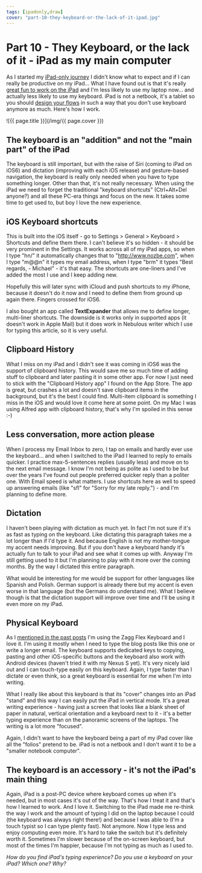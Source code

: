 ```yaml
---
tags: [ipadonly,draw]
cover: "part-10-they-keyboard-or-the-lack-of-it-ipad.jpg"
---
```


# Part 10 - They Keyboard, or the lack of it - iPad as my main computer

As I started my [iPad-only journey](http://michaelnozbe.com/ipad-as-my-main-computer-prologue) I didn't know what to expect and if I can really be productive on my iPad... What I have found out is that it's really [great fun to work on the iPad](http://michaelnozbe.com/part-6-portability-and-fun-ipad-as-my-main-co) and I'm less likely to use my laptop now... and actually less likely to use my keyboard. iPad is not a netbook, it's a tablet so you should [design your flows](http://michaelnozbe.com/part-3-designing-flows-ipad-as-my-main-comput) in such a way that you don't use keyboard anymore as much. Here's how I work.  


<!--More-->

![{{ page.title }}](/img/{{ page.cover }})

  


## The keyboard is an "addition" and not the "main part" of the iPad

The keyboard is still important, but with the raise of Siri (coming to iPad on iOS6) and dictation (improving with each iOS release) and gesture-based navigation, the keyboard is really only needed when you have to type something longer. Other than that, it's not really necessary. When using the iPad we need to forget the traditional "keyboard shortcuts" (Ctrl+Alt+Del anyone?) and all these PC-era things and focus on the new. It takes some time to get used to, but boy I love the new experience.

## iOS Keyboard shortcuts

This is built into the iOS itself - go to Settings > General > Keyboard > Shortcuts and define them there. I can't believe it's so hidden - it should be very prominent in the Settings. It works across all of my iPad apps, so when I type "hn/" it automatically changes that to "<http://www.nozbe.com>", when I type "m@@n" it types my email address, when I type "brm" it types "Best regards, - Michael" - it's that easy. The shortcuts are one-liners and I've added the most I use and I keep adding new.

Hopefully this will later sync with iCloud and push shortcuts to my iPhone, because it doesn't do it now and I need to define them from ground up again there. Fingers crossed for iOS6.

I also bought an app called **TextExpander** that allows me to define longer, multi-liner shortcuts. The downside is it works only in supported apps (it doesn't work in Apple Mail) but it does work in Nebulous writer which I use for typing this article, so it is very useful.

## Clipboard History

What I miss on my iPad and I didn't see it was coming in iOS6 was the support of clipboard history. This would save me so much time of adding stuff to clipboard and later pasting it in some other app. For now I just need to stick with the "Clipboard History app" I found on the App Store. The app is great, but crashes a lot and doesn't save clipboard items in the background, but it's the best I could find. Multi-item clipboard is something I miss in the iOS and would love it come here at some point. On my Mac I was using Alfred app with clipboard history, that's why I'm spoiled in this sense :-)

## Less conversation, more action please

When I process my Email Inbox to zero, I tap on emails and hardly ever use the keyboard... and when I switched to the iPad I learned to reply to emails quicker. I practice max-5-sentences replies (usually less) and move on to the next email message. I know I'm not being as polite as I used to be but over the years I've found out people preferred quicker reply than a politer one. With Email speed is what matters. I use shortcuts here as well to speed up answering emails (like "sfl" for "Sorry for my late reply.") - and I'm planning to define more.

## Dictation

I haven't been playing with dictation as much yet. In fact I'm not sure if it's as fast as typing on the keyboard. Like dictating this paragraph takes me a lot longer than if I'd type it. And because English is not my mother-tongue my accent needs improving. But if you don't have a keyboard handy it's actually fun to talk to your iPad and see what it comes up with. Anyway I'm still getting used to it but I'm planning to play with it more over the coming months. By the way I dictated this entire paragraph.

What would be interesting for me would be support for other languages like Spanish and Polish. German support is already there but my accent is even worse in that language (but the Germans do understand me). What I believe though is that the dictation support will improve over time and I'll be using it even more on my iPad.

## Physical Keyboard

As I [mentioned in the past posts](http://michaelnozbe.com/ipad-as-my-main-computer-prologue) I'm using the Zagg Flex Keyboard and I love it. I'm using it mostly when I need to type the blog posts like this one or write a longer email. The keyboard supports dedicated keys to copying, pasting and other iOS-specific buttons and the keyboard also work with Android devices (haven't tried it with my Nexus S yet). It's very nicely laid out and I can touch-type easily on this keyboard. Again, I type faster than I dictate or even think, so a great keyboard is essential for me when I'm into writing.

What I really like about this keyboard is that its "cover" changes into an iPad "stand" and this way I can easily put the iPad in vertical mode. It's a great writing experience - having just a screen that looks like a blank sheet of paper in natural, vertical orientation and a keyboard next to it - it's a better typing experience than on the panoramic screens of the laptops. The writing is a lot more "focused".

Again, I didn't want to have the keyboard being a part of my iPad cover like all the "folios" pretend to be. iPad is not a netbook and I don't want it to be a "smaller notebook computer".

## The keyboard is an accessory - it's not the iPad's main thing

Again, iPad is a post-PC device where keyboard comes up when it's needed, but in most cases it's out of the way. That's how I treat it and that's how I learned to work. And I love it. Switching to the iPad made me re-think the way I work and the amount of typing I did on the laptop because I could (the keyboard was always right there!) and because I was able to (I'm a touch typist so I can type plenty fast). Not anymore. Now I type less and enjoy computing even more. It's hard to take the switch but it's definitely worth it. Sometimes I'm slower because of the on-screen keyboard, but most of the times I'm happier, because I'm not typing as much as I used to.

_How do you find iPad's typing experience? Do you use a keyboard on your iPad? Which one? Why?_


[n]: https://michael.gratis/nozbe